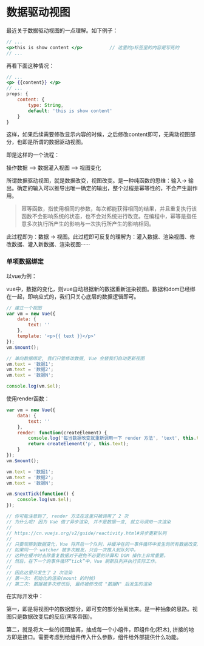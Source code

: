# 数据驱动视图

最近关于数据驱动视图的一点理解。如下例子：

```jsx
// ...
<p>this is show content </p>          // 这里的p标签里的内容是写死的
// ...
```

再看下面这种情况：

```jsx
// ...
<p> {{content}} </p>
// ...
props: {
	content: {
		type: String,
		default: 'this is show content'
	}
}
```

这样，如果后续需要修改显示内容的时候，之后修改content即可，无需动视图部分，也即是所谓的数据驱动视图。

即是这样的一个流程：

操作数据 —> 数据灌入视图 —> 视图变化

所谓数据驱动视图，就是数据改变，视图改变。是一种纯函数的思维：输入→ 输出。确定的输入可以推导出唯一确定的输出，整个过程是幂等性的，不会产生副作用。

> 幂等函数，指使用相同的参数，每次都能获得相同的结果，并且重复执行该函数不会影响系统的状态，也不会对系统进行改变。在编程中，幂等是指任意多次执行所产生的影响与一次执行所产生的影响相同。
> 

此过程即为：数据 → 视图。此过程即可反复的理解为：灌入数据、渲染视图、修改数据、灌入新数据、渲染视图······

### 单项数据绑定

以vue为例：

vue中，数据的变化，则vue自动根据新的数据重新渲染视图。数据和dom已经绑在一起，即响应式的，我们只关心底层的数据逻辑即可。

```jsx
// 建立一个视图
var vm = new Vue({
    data: {
        text: ''
    },
    template: '<p>{{ text }}</p>'
});
vm.$mount();

// 单向数据绑定, 我们只管修改数据, Vue 会替我们自动更新视图
vm.text = '数据1';
vm.text = '数据2';
vm.text = '数据N';

console.log(vm.$el);
```

使用render函数：

```jsx
var vm = new Vue({
    data: {
        text: ''
    },
    render: function(createElement) {
        console.log('每当数据改变就重新调用一下 render 方法', 'text', this.text, Date.now());
        return createElement('p', this.text);
    }
});
vm.$mount();

vm.text = '数据1';
vm.text = '数据2';
vm.text = '数据N';

vm.$nextTick(function() {
    console.log(vm.$el);
});

// 你可能注意到了, render 方法在这里只被调用了 2 次
// 为什么呢? 因为 Vue 做了异步渲染, 并不是数据一变, 就立马调用一次渲染
//
// https://cn.vuejs.org/v2/guide/reactivity.html#异步更新队列
// 
// 只要观察到数据变化，Vue 将开启一个队列，并缓冲在同一事件循环中发生的所有数据改变。
// 如果同一个 watcher 被多次触发，只会一次推入到队列中。
// 这种在缓冲时去除重复数据对于避免不必要的计算和 DOM 操作上非常重要。
// 然后，在下一个的事件循环“tick”中，Vue 刷新队列并执行实际工作。
//
// 因此这里只发生了 2 次渲染
// 第一次: 初始化的渲染(mount 的时候)
// 第二次: 数据被多次修改后, 最终被修改成 "数据N" 后发生的渲染
```

在实际开发中：

第一，即是将视图中的数据部分，即可变的部分抽离出来。是一种抽象的思路。视图只是数据改变后的反应(黑客帝国)。

第二，就是将大一些的视图抽离，抽成每一个小组件，即组件化(积木), 拼接的地方即是接口。需要考虑到给组件传入什么参数，组件给外部提供什么功能。